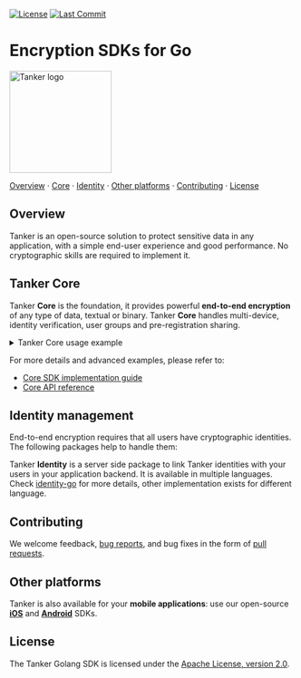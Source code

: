 [license-badge]: https://img.shields.io/badge/License-Apache%202.0-blue.svg
[license-link]: https://opensource.org/licenses/Apache-2.0

[last-commit-badge]: https://img.shields.io/github/last-commit/TankerHQ/sdk-go.svg?label=Last%20commit&logo=github
[last-commit-link]: https://github.com/TankerHQ/sdk-go/commits/master

[![License][license-badge]][license-link]
[![Last Commit][last-commit-badge]][last-commit-link]

# Encryption SDKs for Go

<a href="#readme"><img src="./src/public/tanker.png" alt="Tanker logo" width="180" /></a>


[Overview](#overview) · [Core](#tanker-core) · [Identity](#identity-management) · [Other platforms](#other-platforms) · [Contributing](#contributing) · [License](#license)

## Overview

Tanker is an open-source solution to protect sensitive data in any application, with a simple end-user experience and good performance. No cryptographic skills are required to implement it.


## Tanker Core

Tanker **Core** is the foundation, it provides powerful **end-to-end encryption** of any type of data, textual or binary. Tanker **Core** handles multi-device, identity verification, user groups and pre-registration sharing.

<details><summary>Tanker Core usage example</summary>

The Core SDK takes care of all the difficult cryptography in the background, leaving you with simple high-level APIs.
The Core SDK automatically handles complex key exchanges, cryptographic operations, and identity verification for you.

You can copy/paste the following example:

```go
package main

import (
	"encoding/base64"
	"encoding/json"
	"fmt"
	"log"
	"io/ioutil"
	"net/http"
	"os"

	"github.com/TankerHQ/sdk-go/v2/core"
)

const (
	AppID   = <your app id>
	AppURL  = "https://api.tanker.io"
	AuthURL = "https://fakeauth.tanker.io"
)

func base64ToUrlBase64(param string) (res string, err error) {
	bin, err := base64.StdEncoding.DecodeString(param)
	if err != nil {
		return
	}
	res = base64.URLEncoding.EncodeToString(bin)
	return
}

func GetIdentity() (identity string, err error) {
	urlAppID, err := base64ToUrlBase64(AppID)
	if err != nil {
		return
	}
	resp, err := http.Get(fmt.Sprintf("%s/apps/%s/disposable_private_identity", AuthURL, urlAppID))
	if err != nil {
		return
	}
	if resp.StatusCode != 200 {
		err = fmt.Errorf("Cannot fetch identity from server '%s'", resp.Status)
		return
	}
	defer resp.Body.Close()
	bin, err := ioutil.ReadAll(resp.Body)
	if err != nil {
		return
	}
	var res map[string]string
	if err = json.Unmarshal(bin, &res); err != nil {
		return
	}
	if len(res["code"]) != 0 {
		err = fmt.Errorf("Failed to retrieve identity '%s', '%s'", res["code"], res["message"])
		return
	}
	identity = res["private_permanent_identity"]
	return
}

func main() {
	fmt.Println("Creating tanker ...")
	tankerOpts := core.TankerOptions{AppID: AppID, WritablePath: os.TempDir()}
	tanker, err := core.NewTanker(tankerOpts)
	if err != nil {
		log.Fatal("Could not create Tanker", err)
	}
	core.SetLogHandler(func(core.LogRecord) {})
	fmt.Println("Fetching identity ...")
	aliceIdentity, err := GetIdentity()
	if err != nil {
		log.Fatal("Could not get identity")
		return
	}

	fmt.Println("Starting tanker ...")
	status, err := tanker.Start(string(aliceIdentity))
	if err != nil {
		log.Fatal("Could not start tanker", err)
	}
	switch status {
	case core.StatusIdentityVerificationNeeded:
		err = tanker.VerifyIdentity(core.PassphraseVerification{"*******"})
	case core.StatusIdentityRegistrationNeeded:
		err = tanker.RegisterIdentity(core.PassphraseVerification{"*******"})
	}
	if err != nil {
		log.Fatal("Could not register identity:", err)
	}

	message := "This is my story"
	fmt.Println("Encrypting message ...")
	encrypted, err := tanker.Encrypt([]byte(message), nil)
	if err != nil {
		log.Fatal("Failed to encrypt message", err)
	}

	fmt.Println("Decrypting message ...")
	clearBytes, err := tanker.Decrypt(encrypted)
	if err != nil {
		log.Fatal("Failed to decrypt  message", err)
	}

	if clearText != message {
		log.Fatal("Unexpected decrypted message: got '%s', want '%s'", clearText, message)
	}

	fmt.Println("Success!")
}
```

Before running it, set the AppID with the one you have created on your [dashboard](https://dashboard.tanker.io).
You MUST enable the test mode for this example to work.

Then:
```bash
go build -o example-go && ./example-go
```

</details>

For more details and advanced examples, please refer to:

* [Core SDK implementation guide](https://docs.tanker.io/latest/guide/basic-concepts/)
* [Core API reference](https://docs.tanker.io/latest/api/tanker/)


## Identity management

End-to-end encryption requires that all users have cryptographic identities. The following packages help to handle them:

Tanker **Identity** is a server side package to link Tanker identities with your users in your application backend.
It is available in multiple languages. Check [identity-go](https://github.com/TankerHQ/identity-go) for more details, other implementation exists for different language.

## Contributing

We welcome feedback, [bug reports](https://github.com/TankerHQ/sdk-go/issues), and bug fixes in the form of [pull requests](https://github.com/TankerHQ/sdk-go/pulls).

## Other platforms

Tanker is also available for your **mobile applications**: use our open-source **[iOS](https://github.com/TankerHQ/sdk-ios)** and **[Android](https://github.com/TankerHQ/sdk-android)** SDKs.

## License

The Tanker Golang SDK is licensed under the [Apache License, version 2.0](http://www.apache.org/licenses/LICENSE-2.0).

